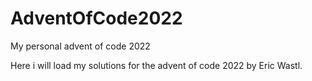 # AdventOfCode2022
My personal advent of code 2022

Here i will load my solutions for the advent of code 2022 by Eric Wastl.

